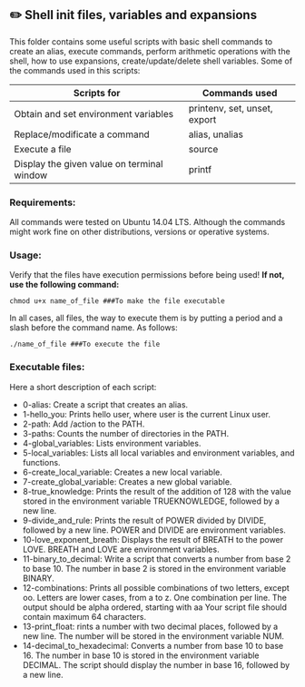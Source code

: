 ## :pencil2: Shell init files, variables and expansions
This folder contains some useful scripts with basic shell commands to create an alias, execute commands, perform arithmetic operations with the shell, how to use expansions, create/update/delete shell variables. Some of the commands used in this scripts:

| Scripts for |Commands used|
|--|--|
| Obtain and set environment variables | printenv, set, unset, export | 
| Replace/modificate a command | alias, unalias|
| Execute a file | source |
| Display the given value on terminal window | printf

### Requirements:
All commands were tested on Ubuntu 14.04 LTS. Although the commands might work fine on other distributions, versions or operative systems.

### Usage:
Verify that the files have execution permissions before being used! **If not, use the following command:**

    chmod u+x name_of_file ###To make the file executable

In all cases, all files, the way to execute them is by putting a period and a slash before the command name. As follows:

    ./name_of_file ###To execute the file

### Executable files:

Here a short description of each script:

+ 0-alias: Create a script that creates an alias.
+ 1-hello_you: Prints hello user, where user is the current Linux user.
+ 2-path: Add /action to the PATH.
+ 3-paths: Counts the number of directories in the PATH.
+ 4-global_variables: Lists environment variables.
+ 5-local_variables: Lists all local variables and environment variables, and functions.
+ 6-create_local_variable: Creates a new local variable.
+ 7-create_global_variable: Creates a new global variable.
+ 8-true_knowledge: Prints the result of the addition of 128 with the value stored in the environment variable TRUEKNOWLEDGE, followed by a new line.
+ 9-divide_and_rule: Prints the result of POWER divided by DIVIDE, followed by a new line. POWER and DIVIDE are environment variables.
+ 10-love_exponent_breath: Displays the result of BREATH to the power LOVE. BREATH and LOVE are environment variables.
+ 11-binary_to_decimal: Write a script that converts a number from base 2 to base 10. The number in base 2 is stored in the environment variable BINARY.
+ 12-combinations: Prints all possible combinations of two letters, except oo. Letters are lower cases, from a to z. One combination per line. The output should be alpha ordered, starting with aa Your script file should contain maximum 64 characters.
+ 13-print_float: rints a number with two decimal places, followed by a new line. The number will be stored in the environment variable NUM.
+ 14-decimal_to_hexadecimal: Converts a number from base 10 to base 16. The number in base 10 is stored in the environment variable DECIMAL. The script should display the number in base 16, followed by a new line. 
<!--stackedit_data:
eyJoaXN0b3J5IjpbLTE0NzE3MTkxMjYsLTE4MzM5MzYzMzQsMT
Q3MDE4MDk1NywtNDA0MTg2OTQ4LC0xMTg4MTkyODE0XX0=
-->